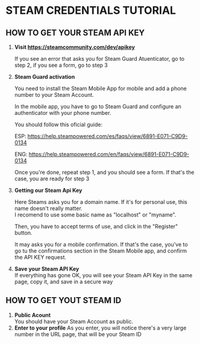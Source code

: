 # STEAM CREDENTIALS TUTORIAL

## HOW TO GET YOUR STEAM API KEY

1. **Visit https://steamcommunity.com/dev/apikey**

    If you see an error that asks you for Steam Guard Atuenticator, go to step 2, if you see a form, go to step 3

2. **Steam Guard activation**

    You need to install the Steam Mobile App for mobile and add a phone number to your Steam Account.    

    In the mobile app, you have to go to Steam Guard and configure an authenticator with your phone number.

    You should follow this oficial guide:

    ESP: https://help.steampowered.com/es/faqs/view/6891-E071-C9D9-0134

    ENG: https://help.steampowered.com/en/faqs/view/6891-E071-C9D9-0134

    Once you're done, repeat step 1, and you should see a form. If that's the case, you are ready for step 3

3. **Getting our Steam Api Key**

    Here Steams asks you for a domain name. If it's for personal use, this name doesn't really matter.   
    I recomend to use some basic name as "localhost" or "myname".

    Then, you have to accept terms of use, and click in the "Register" button.

    It may asks you for a mobile confirmation. If that's the case, you've to go tu the confirmations section
    in the Steam Mobile app, and confirm the API KEY request.

4. **Save your Steam API Key**  
    If everything has gone OK, you will see your Steam API Key in the same page, copy it, and save in a secure way

## HOW TO GET YOUT STEAM ID
1. **Public Acount**  
    You should have your Steam Account as public. 
2. **Enter to your profile**
    As you enter, you will notice there's a very large number in the URL page, that will be your Steam ID
    ```
    
    ```